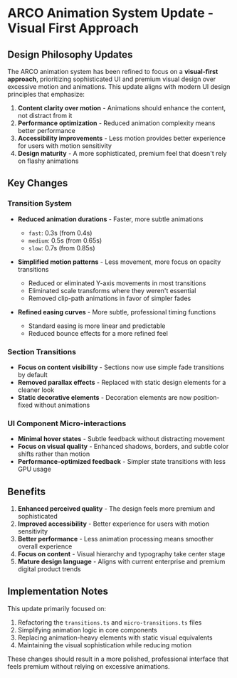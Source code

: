 # ARCO Animation System Update - Visual First Approach

## Design Philosophy Updates

The ARCO animation system has been refined to focus on a **visual-first approach**, prioritizing sophisticated UI and premium visual design over excessive motion and animations. This update aligns with modern UI design principles that emphasize:

1. **Content clarity over motion** - Animations should enhance the content, not distract from it
2. **Performance optimization** - Reduced animation complexity means better performance
3. **Accessibility improvements** - Less motion provides better experience for users with motion sensitivity
4. **Design maturity** - A more sophisticated, premium feel that doesn't rely on flashy animations

## Key Changes

### Transition System

- **Reduced animation durations** - Faster, more subtle animations
  - `fast`: 0.3s (from 0.4s)
  - `medium`: 0.5s (from 0.65s)
  - `slow`: 0.7s (from 0.85s)

- **Simplified motion patterns** - Less movement, more focus on opacity transitions
  - Reduced or eliminated Y-axis movements in most transitions
  - Eliminated scale transforms where they weren't essential
  - Removed clip-path animations in favor of simpler fades

- **Refined easing curves** - More subtle, professional timing functions
  - Standard easing is more linear and predictable
  - Reduced bounce effects for a more refined feel

### Section Transitions

- **Focus on content visibility** - Sections now use simple fade transitions by default
- **Removed parallax effects** - Replaced with static design elements for a cleaner look
- **Static decorative elements** - Decoration elements are now position-fixed without animations

### UI Component Micro-interactions

- **Minimal hover states** - Subtle feedback without distracting movement
- **Focus on visual quality** - Enhanced shadows, borders, and subtle color shifts rather than motion
- **Performance-optimized feedback** - Simpler state transitions with less GPU usage

## Benefits

1. **Enhanced perceived quality** - The design feels more premium and sophisticated
2. **Improved accessibility** - Better experience for users with motion sensitivity
3. **Better performance** - Less animation processing means smoother overall experience
4. **Focus on content** - Visual hierarchy and typography take center stage
5. **Mature design language** - Aligns with current enterprise and premium digital product trends

## Implementation Notes

This update primarily focused on:

1. Refactoring the `transitions.ts` and `micro-transitions.ts` files
2. Simplifying animation logic in core components
3. Replacing animation-heavy elements with static visual equivalents
4. Maintaining the visual sophistication while reducing motion

These changes should result in a more polished, professional interface that feels premium without relying on excessive animations.
